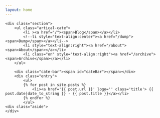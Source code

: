 ```yaml
---
layout: home
---
```


<div class="index-content blog">
    <style>
    .entry {
        box-shadow: none;
    }
    .entry ul li {
        list-style-type: none;
    }
    .index-content .cate-bar{
        margin-bottom:50px;
    }
    </style>

    <div class="section">
        <ul class="artical-cate">
            <li ><a href="/"><span>Blog</span></a></li>
            <!--li style="text-align:center"><a href="/dump"><span>Dump</span></a></li-->
            <li style="text-align:right"><a href="/about"><span>About</span></a></li>
            <li class="on" style="text-align:right"><a href="/archive"><span>Archive</span></a></li>
        </ul>

        <div class="cate-bar"><span id="cateBar"></span></div>
        <div class="entry">
            <ul>
            {% for post in site.posts %}
            	<li><a href='{{ post.url }}' logo='' class='title'> {{ post.date|date_to_string }} - {{ post.title }}</a></li>
            {% endfor %}
            </ul>
    <div class="aside">
    </div>
</div>
